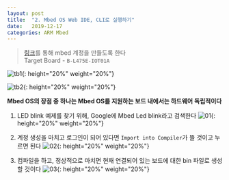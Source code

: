 ```yaml
---
layout: post
title:  "2. Mbed OS Web IDE, CLI로 실행하기"
date:   2019-12-17
categories: ARM Mbed
---
```


> [링크](https://os.mbed.com/)를 통해 mbed 계정을 만들도록 한다  
  Target Board - `B-L475E-IOT01A`

![tb1](https://drive.google.com/uc?id=19vF6KiMVYjbJai7uZffyxd4oQAZiyYxN){: height="20%" weight="20%"}

![tb2](https://drive.google.com/uc?id=17jraeQn9UEKEZoUzLeViPwXTxMAgdBkp){: height="20%" weight="20%"}

**Mbed OS의 장점 중 하나는 Mbed OS를 지원하는 보드 내에서는 하드웨어 독립적이다**

1. LED blink 예제를 찾기 위해, Google에 Mbed Led blink라고 검색한다
  ![01](https://drive.google.com/uc?id=14j-AhJkKVEEWq7DLmGZ7RY9Mo_NlQ9_t){: height="20%" weight="20%"}

2. 계정 생성을 마치고 로그인이 되어 있다면 `Import into Compiler`가 뜰 것이고 누르면 된다
  ![02](https://drive.google.com/uc?id=1hATwMPQaYe950R5cGBp4L6xw7mHkHW8o){: height="20%" weight="20%"}

3. 컴파일을 하고, 정상적으로 마치면 현재 연결되어 있는 보드에 대한 bin 파일로 생성할 것이다
  ![03](https://drive.google.com/uc?id=1uM1bCaxjhB__P3Hciqt3YEFGuyBa9ZxH){: height="20%" weight="20%"}
  
